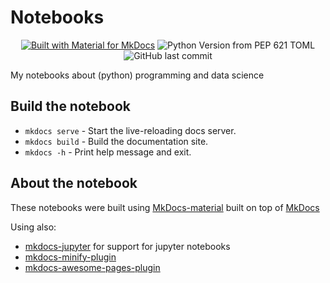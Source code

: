 # Notebooks

<div align="center">

[![Built with Material for MkDocs](https://img.shields.io/badge/Material_for_MkDocs-526CFE?style=for-the-badge&logo=MaterialForMkDocs&logoColor=white)](https://squidfunk.github.io/mkdocs-material/)
![Python Version from PEP 621 TOML](https://img.shields.io/python/required-version-toml?tomlFilePath=https%3A%2F%2Fraw.githubusercontent.com%2FMajramos%2Fnotebook%2Fmain%2Fpyproject.toml)
![GitHub last commit](https://img.shields.io/github/last-commit/Majramos/notebook)

</div>



My notebooks about (python) programming and data science

## Build the notebook

* `mkdocs serve` - Start the live-reloading docs server.
* `mkdocs build` - Build the documentation site.
* `mkdocs -h` - Print help message and exit.


## About the notebook

These notebooks were built using [MkDocs-material](https://squidfunk.github.io/mkdocs-material/)
built on top of [MkDocs](https://www.mkdocs.org/)

Using also:
- [mkdocs-jupyter](https://github.com/danielfrg/mkdocs-jupyter) for support for jupyter notebooks
- [mkdocs-minify-plugin](https://github.com/byrnereese/mkdocs-minify-plugin)
- [mkdocs-awesome-pages-plugin](https://github.com/lukasgeiter/mkdocs-awesome-pages-plugin)
